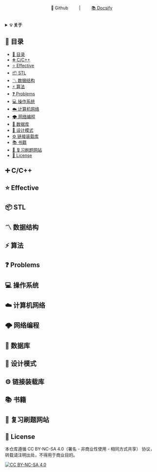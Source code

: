 <div align="center">
📖 Github
&emsp;&emsp; | &emsp;&emsp;
<a href="http://kinvystudio.cn/">📚 Docsify</a>
</div> 
<br>

<b><details><summary>💡 关于</summary></b>

📚 本仓库是个人整理的C/C++ 技术方向的面试笔记，灵感来源于 [https://github.com/huihut/interview](https://github.com/huihut/interview) (主要原因还是自己太菜，秋招目前0offer),通过这种方式把面试中的八股整理一下。内容和文档结构参考上面提到的仓库。


</details>


## 📑 目录

- [📑 目录](#-目录)
- [➕ C/C++](#-cc)
- [⭐️ Effective](#️-effective)
- [📦 STL](#-stl)
- [〽️ 数据结构](#️-数据结构)
- [⚡️ 算法](#️-算法)
- [❓ Problems](#-problems)
- [💻 操作系统](#-操作系统)
- [☁️ 计算机网络](#️-计算机网络)
- [🌩 网络编程](#-网络编程)
- [💾 数据库](#-数据库)
- [📏 设计模式](#-设计模式)
- [⚙️ 链接装载库](#️-链接装载库)
- [📚 书籍](#-书籍)
- [💯 复习刷题网站](#-复习刷题网站)
- [📜 License](#-license)


<a id="cc"></a>

## ➕ C/C++


<a id="effective"></a>

## ⭐️ Effective


<a id="stl"></a>

## 📦 STL

<a id="data-structure"></a>

## 〽️ 数据结构


<a id="algorithm"></a>

## ⚡️ 算法

<a id="problems"></a>

## ❓ Problems

<a id="os"></a>

## 💻 操作系统

<a id="computer-network"></a>

## ☁️ 计算机网络

<a id="network-programming"></a>

## 🌩 网络编程

<a id="database"></a>

## 💾 数据库

<a id="design-pattern"></a>

## 📏 设计模式

<a id="link-loading-library"></a>

## ⚙️ 链接装载库

<a id="books"></a>

## 📚 书籍

<a id="review-of-brush-questions-website"></a>

## 💯 复习刷题网站

<a id="license"></a>

## 📜 License

本仓库遵循 CC BY-NC-SA 4.0（署名 - 非商业性使用 - 相同方式共享） 协议，转载请注明出处，不得用于商业目的。

[![CC BY-NC-SA 4.0](https://i.creativecommons.org/l/by-nc-sa/4.0/88x31.png)](https://github.com/Kinvy66/interview/blob/master/LICENSE)


